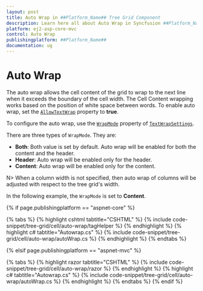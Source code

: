 ```yaml
---
layout: post
title: Auto Wrap in ##Platform_Name## Tree Grid Component
description: Learn here all about Auto Wrap in Syncfusion ##Platform_Name## Tree Grid component of Syncfusion Essential JS 2 and more.
platform: ej2-asp-core-mvc
control: Auto Wrap
publishingplatform: ##Platform_Name##
documentation: ug
---
```


# Auto Wrap

The auto wrap allows the cell content of the grid to wrap to the next line when it exceeds the boundary of the cell width. The Cell Content wrapping works based on the position of white space between words. To enable auto wrap, set the [`AllowTextWrap`](https://help.syncfusion.com/cr/aspnetmvc-js2/Syncfusion.EJ2.TreeGrid.TreeGrid.html#Syncfusion_EJ2_TreeGrid_TreeGrid_AllowTextWrap) property to **true**. 

To configure the auto wrap, use the [`WrapMode`](https://help.syncfusion.com/cr/aspnetmvc-js2/Syncfusion.EJ2.TreeGrid.TreeGridTextWrapSettings.html#Syncfusion_EJ2_TreeGrid_TreeGridTextWrapSettings_WrapMode) property of [`TextWrapSettings`](https://help.syncfusion.com/cr/aspnetmvc-js2/Syncfusion.EJ2.TreeGrid.TreeGridTextWrapSettings.html).

There are three types of `WrapMode`. They are:

* **Both**: Both value is set by default. Auto wrap will be enabled for both the content and the header.
* **Header**: Auto wrap will be enabled only for the header.
* **Content**: Auto wrap will be enabled only for the content.

N> When a column width is not specified, then auto wrap of columns will be adjusted with respect to the tree grid's width.

In the following example, the `WrapMode` is set to **Content**.

{% if page.publishingplatform == "aspnet-core" %}

{% tabs %}
{% highlight cshtml tabtitle="CSHTML" %}
{% include code-snippet/tree-grid/cell/auto-wrap/tagHelper %}
{% endhighlight %}
{% highlight c# tabtitle="Autowrap.cs" %}
{% include code-snippet/tree-grid/cell/auto-wrap/autoWrap.cs %}
{% endhighlight %}
{% endtabs %}

{% elsif page.publishingplatform == "aspnet-mvc" %}

{% tabs %}
{% highlight razor tabtitle="CSHTML" %}
{% include code-snippet/tree-grid/cell/auto-wrap/razor %}
{% endhighlight %}
{% highlight c# tabtitle="Autowrap.cs" %}
{% include code-snippet/tree-grid/cell/auto-wrap/autoWrap.cs %}
{% endhighlight %}
{% endtabs %}
{% endif %}


